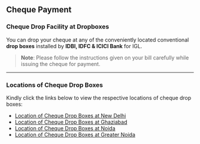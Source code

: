 ## Cheque Payment

### Cheque Drop Facility at Dropboxes

You can drop your cheque at any of the conveniently located conventional **drop boxes** installed by **IDBI, IDFC & ICICI Bank** for IGL.

> **Note**: Please follow the instructions given on your bill carefully while issuing the cheque for payment.

---

### Locations of Cheque Drop Boxes

Kindly click the links below to view the respective locations of cheque drop boxes:

- [Location of Cheque Drop Boxes at New Delhi](#)
- [Location of Cheque Drop Boxes at Ghaziabad](#)
- [Location of Cheque Drop Boxes at Noida](#)
- [Location of Cheque Drop Boxes at Greater Noida](#)
